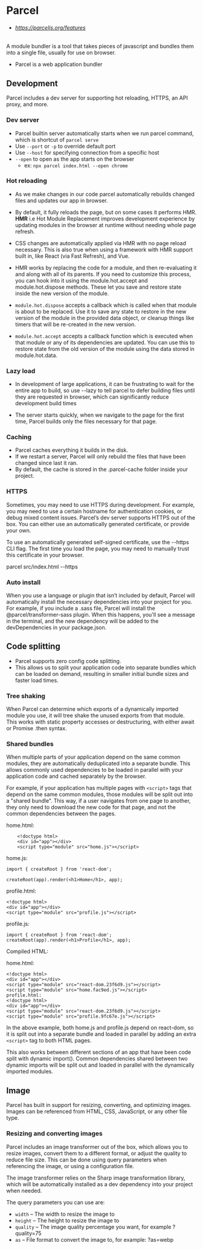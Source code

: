 # Parcel
 - ###### https://parceljs.org/features
A module bundler  is a tool that takes pieces of javascript and bundles them into a single file, usually for use on browser.
- Parcel is a web application bundler

## Development
Parcel includes a dev server for supporting hot reloading, HTTPS, an API proxy, and more.

### Dev server
- Parcel builtin server automatically starts when we run parcel command, which is shortcut of `parcel serve`
- Use `--port` or `-p` to override default port
- Use `--host` for specifying connection from a specific host
- `--open` to open as the app starts on the browser
    - ex: `npx parcel index.html --open chrome`

### Hot reloading
- As we make changes in our code parcel automatically rebuilds changed files and updates our app in browser.
- By default, it fully reloads the page, but on some cases it performs HMR.
**HMR** i.e Hot Module Replacement improves development experience by updating modules in the browser at runtime without needing whole page refresh.
- CSS changes are automatically applied via HMR with no page reload necessary. This is also true when using a framework with HMR support built in, like React (via Fast Refresh), and Vue.

- HMR works by replacing the code for a module, and then re-evaluating it and along with all of its parents. If you need to customize this process, you can hook into it using the module.hot.accept and module.hot.dispose methods. These let you save and restore state inside the new version of the module.

- `module.hot.dispose` accepts a callback which is called when that module is about to be replaced. Use it to save any state to restore in the new version of the module in the provided data object, or cleanup things like timers that will be re-created in the new version.

- `module.hot.accept` accepts a callback function which is executed when that module or any of its dependencies are updated. You can use this to restore state from the old version of the module using the data stored in module.hot.data.


### Lazy load
- In development of large applications, it can be frustrating to wait for the entire app to build, so use --lazy to tell parcel to defer building files until they are requested in browser, which can significantly reduce development build times

- The server starts quickly, when we navigate to the page for the first time, Parcel builds only the files necessary for that page.

### Caching
- Parcel caches everything it builds in the disk.
- If we restart a server, Parcel will only rebuild the files that have been changed since last it ran.
- By default, the cache is stored in the .parcel-cache folder inside your project. 


### HTTPS
Sometimes, you may need to use HTTPS during development. For example, you may need to use a certain hostname for authentication cookies, or debug mixed content issues. Parcel’s dev server supports HTTPS out of the box. You can either use an automatically generated certificate, or provide your own.

To use an automatically generated self-signed certificate, use the --https CLI flag. The first time you load the page, you may need to manually trust this certificate in your browser.

parcel src/index.html --https

### Auto install
When you use a language or plugin that isn’t included by default, Parcel will automatically install the necessary dependencies into your project for you. 
For example, if you include a .sass file, Parcel will install the @parcel/transformer-sass plugin. When this happens, you'll see a message in the terminal, and the new dependency will be added to the devDependencies in your package.json.


## Code splitting
- Parcel supports zero config code splitting.
- This allows us to split your application code into separate bundles which can be loaded on demand, resulting in smaller initial bundle sizes and faster load times.

### Tree shaking

When Parcel can determine which exports of a dynamically imported module you use, it will tree shake the unused exports from that module. This works with static property accesses or destructuring, with either await or Promise .then syntax.

### Shared bundles
When multiple parts of your application depend on the same common modules, they are automatically deduplicated into a separate bundle. This allows commonly used dependencies to be loaded in parallel with your application code and cached separately by the browser.

For example, if your application has multiple pages with `<script>` tags that depend on the same common modules, those modules will be split out into a "shared bundle”. This way, if a user navigates from one page to another, they only need to download the new code for that page, and not the common dependencies between the pages.

home.html:

```
    <!doctype html>
    <div id="app"></div>
    <script type="module" src="home.js"></script>
```
home.js:

```
import { createRoot } from 'react-dom';

createRoot(app).render(<h1>Home</h1>, app);
```

profile.html:

```
<!doctype html>
<div id="app"></div>
<script type="module" src="profile.js"></script>
```

profile.js:

```
import { createRoot } from 'react-dom';
createRoot(app).render(<h1>Profile</h1>, app);

```
Compiled HTML:

home.html:
```
<!doctype html>
<div id="app"></div>
<script type="module" src="react-dom.23f6d9.js"></script>
<script type="module" src="home.fac9ed.js"></script>
profile.html:
<!doctype html>
<div id="app"></div>
<script type="module" src="react-dom.23f6d9.js"></script>
<script type="module" src="profile.9fc67e.js"></script>
```
In the above example, both home.js and profile.js depend on react-dom, so it is split out into a separate bundle and loaded in parallel by adding an extra `<script>` tag to both HTML pages.

This also works between different sections of an app that have been code split with dynamic import(). Common dependencies shared between two dynamic imports will be split out and loaded in parallel with the dynamically imported modules.



## Image

Parcel has built in support for resizing, converting, and optimizing images. Images can be referenced from HTML, CSS, JavaScript, or any other file type.

### Resizing and converting images
Parcel includes an image transformer out of the box, which allows you to resize images, convert them to a different format, or adjust the quality to reduce file size. This can be done using query parameters when referencing the image, or using a configuration file.

The image transformer relies on the Sharp image transformation library, which will be automatically installed as a dev dependency into your project when needed.

The query parameters you can use are:

- `width` – The width to resize the image to
- `height` – The height to resize the image to
- `quality` – The image quality percentage you want, for example ?quality=75
- `as` – File format to convert the image to, for example: ?as=webp
